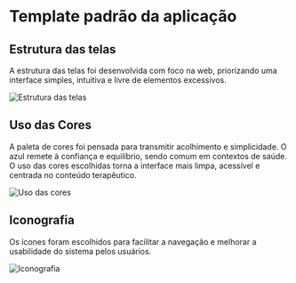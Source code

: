 # Template padrão da aplicação

## Estrutura das telas

A estrutura das telas foi desenvolvida com foco na web, priorizando uma interface simples, intuitiva e livre de elementos excessivos.

![Estrutura das telas](https://github.com/user-attachments/assets/fe735726-e7dd-4d75-b695-fbcbed46ba4f)

## Uso das Cores

A paleta de cores foi pensada para transmitir acolhimento e simplicidade. O azul remete à confiança e equilíbrio, sendo comum em contextos de saúde. O uso das cores escolhidas torna a interface mais limpa, acessível e centrada no conteúdo terapêutico.

![Uso das cores](https://github.com/user-attachments/assets/81213245-842b-4d5c-b985-a4e770e8fa23)

## Iconografia

Os ícones foram escolhidos para facilitar a navegação e melhorar a usabilidade do sistema pelos usuários.

![Iconografia](https://github.com/user-attachments/assets/84099e88-6bd8-473b-8682-a29823e1d8c0)

